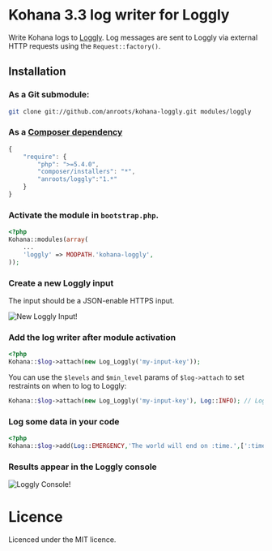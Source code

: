 # Kohana 3.3 log writer for Loggly

Write Kohana logs to [Loggly](http://loggly.com). Log messages are sent to Loggly via external HTTP requests using the
`Request::factory()`.

## Installation

### As a Git submodule:

```bash
git clone git://github.com/anroots/kohana-loggly.git modules/loggly
```
### As a [Composer dependency](http://getcomposer.org)

```javascript
{
	"require": {
		"php": ">=5.4.0",
		"composer/installers": "*",
		"anroots/loggly":"1.*"
	}
}
```

### Activate the module in `bootstrap.php`.

```php
<?php
Kohana::modules(array(
	...
	'loggly' => MODPATH.'kohana-loggly',
));
```

### Create a new Loggly input

The input should be a JSON-enable HTTPS input.

![New Loggly Input](https://github.com/anroots/kohana-loggly/raw/loggly-new-input.png)!

### Add the log writer after module activation

```php
<?php
Kohana::$log->attach(new Log_Loggly('my-input-key'));
```

You can use the  `$levels` and `$min_level` params of `$log->attach` to set restraints on when to log to Loggly:

```php
Kohana::$log->attach(new Log_Loggly('my-input-key'), Log::INFO); // Log only messages starting from level INFO (no DEBUG)
```

### Log some data in your code

```php
<?php
Kohana::$log->add(Log::EMERGENCY,'The world will end on :time.',[':time'=>time()+60]);
```

### Results appear in the Loggly console

![Loggly Console](https://github.com/anroots/kohana-loggly/raw/loggly-shell.png)!

# Licence

Licenced under the MIT licence.